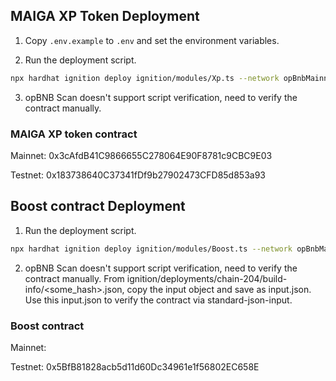 ## MAIGA XP Token Deployment

1. Copy `.env.example` to `.env` and set the environment variables.

2. Run the deployment script.
```bash
npx hardhat ignition deploy ignition/modules/Xp.ts --network opBnbMainnet
```

3. opBNB Scan doesn't support script verification, need to verify the contract manually.

### MAIGA XP token contract
Mainnet: 0x3cAfdB41C9866655C278064E90F8781c9CBC9E03

Testnet: 0x183738640C37341fDf9b27902473CFD85d853a93

## Boost contract Deployment

1. Run the deployment script.
```bash
npx hardhat ignition deploy ignition/modules/Boost.ts --network opBnbMainnet
```

2. opBNB Scan doesn't support script verification, need to verify the contract manually. From ignition/deployments/chain-204/build-info/<some_hash>.json, copy the input object and save as input.json. Use this input.json to verify the contract via standard-json-input.

### Boost contract
Mainnet: 

Testnet: 0x5BfB81828acb5d11d60Dc34961e1f56802EC658E
